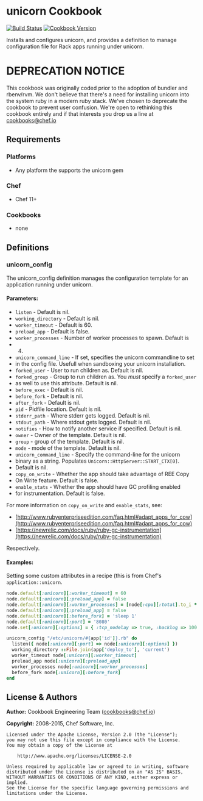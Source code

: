 # unicorn Cookbook
[![Build Status](https://travis-ci.org/chef-cookbooks/unicorn.svg?branch=master)](https://travis-ci.org/chef-cookbooks/unicorn) [![Cookbook Version](https://img.shields.io/cookbook/v/unicorn.svg)](https://supermarket.chef.io/cookbooks/unicorn)

Installs and configures unicorn, and provides a definition to manage configuration file for Rack apps running under unicorn.

# DEPRECATION NOTICE
This cookbook was originally coded prior to the adoption of bundler and rbenv/rvm. We don't believe that there's a need for installing unicorn into the system ruby in a modern ruby stack. We've chosen to deprecate the cookbook to prevent user confusion. We're open to rethinking this cookbook entirely and if that interests you drop us a line at cookbooks@chef.io

## Requirements
### Platforms
- Any platform the supports the unicorn gem

### Chef
- Chef 11+

### Cookbooks
- none

## Definitions
### unicorn\_config
The unicorn_config definition manages the configuration template for an application running under unicorn.

#### Parameters:
- `listen` - Default is nil.
- `working_directory` - Default is nil.
- `worker_timeout` - Default is 60.
- `preload_app` - Default is false.
- `worker_processes` - Number of worker processes to spawn. Default is
- 4.
- `unicorn_command_line` - If set, specifies the unicorn commandline to set
- in the config file.  Usefull when sandboxing your unicorn installation.
- `forked_user` - User to run children as. Default is nil.
- `forked_group` - Group to run children as. You _must_ specify a `forked_user`
- as well to use this attribute. Default is nil.
- `before_exec` - Default is nil.
- `before_fork` - Default is nil.
- `after_fork` - Default is nil.
- `pid` - Pidfile location. Default is nil.
- `stderr_path` - Where stderr gets logged. Default is nil.
- `stdout_path` - Where stdout gets logged. Default is nil.
- `notifies` - How to notify another service if specified. Default is nil.
- `owner` - Owner of the template. Default is nil.
- `group` - group of the template. Default is nil.
- `mode` - mode of the template. Default is nil.
- `unicorn_command_line` - Specify the command-line for the unicorn
- binary as a string. Populates `Unicorn::HttpServer::START_CTX[0]`.
- Default is nil.
- `copy_on_write` - Whether the app should take advantage of REE Copy
- On Write feature. Default is false.
- `enable_stats` - Whether the app should have GC profiling enabled
- for instrumentation. Default is false.

For more information on `copy_on_write` and `enable_stats`, see:
- [http://www.rubyenterpriseedition.com/faq.html#adapt_apps_for_cow](http://www.rubyenterpriseedition.com/faq.html#adapt_apps_for_cow)
- [https://newrelic.com/docs/ruby/ruby-gc-instrumentation](https://newrelic.com/docs/ruby/ruby-gc-instrumentation)

Respectively.

#### Examples:
Setting some custom attributes in a recipe (this is from Chef's `application::unicorn`.

```ruby
node.default[:unicorn][:worker_timeout] = 60
node.default[:unicorn][:preload_app] = false
node.default[:unicorn][:worker_processes] = [node[:cpu][:total].to_i * 4, 8].min
node.default[:unicorn][:preload_app] = false
node.default[:unicorn][:before_fork] = 'sleep 1'
node.default[:unicorn][:port] = '8080'
node.set[:unicorn][:options] = { :tcp_nodelay => true, :backlog => 100 }

unicorn_config "/etc/unicorn/#{app['id']}.rb" do
  listen({ node[:unicorn][:port] => node[:unicorn][:options] })
  working_directory ::File.join(app['deploy_to'], 'current')
  worker_timeout node[:unicorn][:worker_timeout]
  preload_app node[:unicorn][:preload_app]
  worker_processes node[:unicorn][:worker_processes]
  before_fork node[:unicorn][:before_fork]
end
```

## License & Authors
**Author:** Cookbook Engineering Team ([cookbooks@chef.io](mailto:cookbooks@chef.io))

**Copyright:** 2008-2015, Chef Software, Inc.

```
Licensed under the Apache License, Version 2.0 (the "License");
you may not use this file except in compliance with the License.
You may obtain a copy of the License at

    http://www.apache.org/licenses/LICENSE-2.0

Unless required by applicable law or agreed to in writing, software
distributed under the License is distributed on an "AS IS" BASIS,
WITHOUT WARRANTIES OR CONDITIONS OF ANY KIND, either express or implied.
See the License for the specific language governing permissions and
limitations under the License.
```
